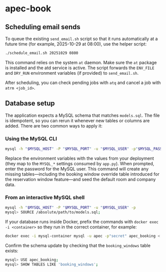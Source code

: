 # apec-book

## Scheduling email sends

To queue the existing `send_email.sh` script so that it runs automatically at a future time (for example, 2025-10-29 at 08:00), use the helper script:

```bash
./schedule_email.sh 20251029 0800
```

This command relies on the system `at` daemon. Make sure the `at` package is installed and the atd service is active. The script forwards the `ENV_FILE` and `DRY_RUN` environment variables (if provided) to `send_email.sh`.

After scheduling, you can check pending jobs with `atq` and cancel a job with `atrm <job_id>`.

## Database setup

The application expects a MySQL schema that matches `models.sql`. The file is idempotent,
so you can rerun it whenever new tables or columns are added. There are two common ways to
apply it:

### Using the MySQL CLI

```bash
mysql -h "$MYSQL_HOST" -P "$MYSQL_PORT" -u "$MYSQL_USER" -p"$MYSQL_PASSWORD" < models.sql
```

Replace the environment variables with the values from your deployment (they map to the
`MYSQL_*` settings consumed by `app.py`). When prompted, enter the password for the MySQL
user. This command will create any missing tables—including the booking window override
table introduced for the reservation window feature—and seed the default room and company
data.

### From an interactive MySQL shell

```bash
mysql -h "$MYSQL_HOST" -P "$MYSQL_PORT" -u "$MYSQL_USER" -p
mysql> SOURCE /absolute/path/to/models.sql;
```

If your database runs inside Docker, prefix the commands with `docker exec -i <container>`
so they run in the correct container, for example:

```bash
docker exec -i mysql-container mysql -u apec -p"secret" apec_booking < models.sql
```

Confirm the schema update by checking that the `booking_windows` table exists:

```bash
mysql> USE apec_booking;
mysql> SHOW TABLES LIKE 'booking_windows';
```
